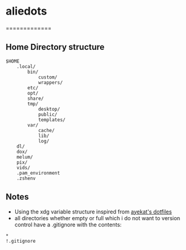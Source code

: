 # aliedots
=============

## Home Directory structure
```
$HOME
	.local/
		bin/
			custom/
			wrappers/
		etc/
		opt/
		share/
		tmp/
			desktop/
			public/
			templates/
		var/
			cache/
			lib/
			log/
	dl/
	dox/
	melum/
	pix/
	vids/
	.pam_environment
	.zshenv
```
## Notes
- Using the xdg variable structure inspired from [ayekat's dotfiles](https://github.com/ayekat/dotfiles)
- all directories whether empty or full which i do not want to version control have a .gitignore with the contents:
```git
*
!.gitignore
```
